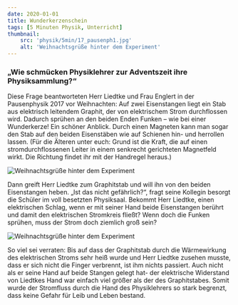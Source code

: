 ```yaml
---
date: 2020-01-01
title: Wunderkerzenschein
tags: [5 Minuten Physik, Unterricht]
thumbnail: 
    src: 'physik/5min/17_pausenph1.jpg'
    alt: 'Weihnachtsgrüße hinter dem Experiment'
---
```


### „Wie schmücken Physiklehrer zur Adventszeit ihre Physiksammlung?“ 

Diese Frage beantworteten Herr Liedtke und Frau Englert
in der Pausenphysik 2017 vor Weihnachten:  Auf zwei Eisenstangen liegt ein Stab aus elektrisch leitendem Graphit, der von elektrischem
Strom durchflossen wird. Dadurch sprühen an den beiden Enden Funken – wie bei einer Wunderkerze! Ein schöner Anblick. Durch einen
Magneten kann man sogar den Stab auf den beiden Eisenstäben wie auf Schienen hin- und herrollen lassen. (Für die Älteren unter euch:
Grund ist die Kraft, die auf einen stromdurchflossenen Leiter in einem senkrecht gerichteten Magnetfeld wirkt. Die Richtung findet
ihr mit der Handregel heraus.)


![Weihnachtsgrüße hinter dem Experiment](/images/physik/5min/17_pausenph1.jpg)

Dann greift Herr Liedtke zum Graphitstab und will ihn von den beiden Eisenstangen heben.
„Ist das nicht gefährlich?“, fragt seine Kollegin besorgt die Schüler im voll besetzten Physiksaal.
Bekommt Herr Liedtke, einen elektrischen Schlag, wenn er mit seiner Hand beide Eisenstangen berührt und
damit den elektrischen Stromkreis fließt? Wenn doch die Funken sprühen, muss der Strom doch ziemlich groß sein?



![Weihnachtsgrüße hinter dem Experiment](/images/physik/5min/17_pausenph2.jpg)


So viel sei verraten: Bis auf dass der Graphitstab durch die Wärmewirkung des elektrischen Stroms sehr heiß wurde und Herr Liedtke
zusehen musste, dass er sich nicht die Finger verbrennt, ist ihm nichts passiert. Auch nicht als er seine Hand auf beide Stangen
gelegt hat- der elektrische Widerstand von Liedtkes Hand war einfach viel größer als der des Graphitstabes. Somit wurde der Stromfluss
durch die Hand des Physiklehrers so stark begrenzt, dass keine Gefahr für Leib und Leben bestand.